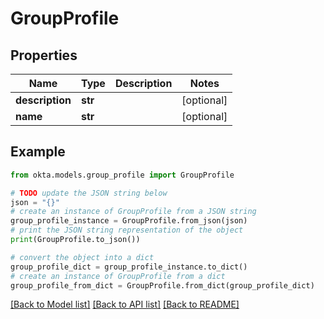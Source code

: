 # GroupProfile


## Properties

Name | Type | Description | Notes
------------ | ------------- | ------------- | -------------
**description** | **str** |  | [optional] 
**name** | **str** |  | [optional] 

## Example

```python
from okta.models.group_profile import GroupProfile

# TODO update the JSON string below
json = "{}"
# create an instance of GroupProfile from a JSON string
group_profile_instance = GroupProfile.from_json(json)
# print the JSON string representation of the object
print(GroupProfile.to_json())

# convert the object into a dict
group_profile_dict = group_profile_instance.to_dict()
# create an instance of GroupProfile from a dict
group_profile_from_dict = GroupProfile.from_dict(group_profile_dict)
```
[[Back to Model list]](../README.md#documentation-for-models) [[Back to API list]](../README.md#documentation-for-api-endpoints) [[Back to README]](../README.md)


